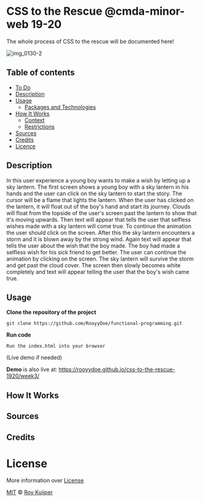 # CSS to the Rescue @cmda-minor-web 19-20

The whole process of CSS to the rescue will be documented here!

![img_0130-2](https://user-images.githubusercontent.com/40355914/73876604-8f321480-4857-11ea-970f-3b8e08022467.jpg)

## Table of contents
* [To Do](#to-do)
* [Description](#description)
* [Usage](#usage)
  * [Packages and Technologies](#packages-and-technologies)
* [How It Works](#how-it-works)
  * [Context](#context)
  * [Restrictions](#restrictions)
* [Sources](#sources)
* [Credits](#credits)
* [Licence](#licence)

## Description

In this user experience a young boy wants to make a wish by letting up a sky lantern. The first screen shows a young boy with a sky lantern in his hands and the user can click on the sky lantern to start the story. The cursor will be a flame that lights the lantern. When the user has clicked on the lantern, it will float out of the boy's hand and start its journey. Clouds will float from the topside of the user's screen past the lantern to show that it's moving upwards. Then text will appear that tells the user that selfless wishes made with a sky lantern will come true. To continue the animation the user should click on the screen.  After this the sky lantern encounters a storm and it is blown away by the strong wind. Again text will appear that tells the user about the wish that the boy made. The boy had made a selfless wish for his sick friend to get better. The user can continue the animation by clicking on the screen. The sky lantern will survive the storm and get past the cloud cover. The screen then slowly becomes white completely and text will appear telling the user that the boy's wish came true.

## Usage

**Clone the repository of the project**
```
git clone https://github.com/RooyyDoe/functional-programming.git
```

**Run code**
```
Run the index.html into your browser
```

(Live demo if needed)

**Demo** is also live at: https://rooyydoe.github.io/css-to-the-rescue-1920/week3/

## How It Works

## Sources

## Credits

# License

More information over [License](https://help.github.com/en/articles/licensing-a-repository)

[MIT](https://github.com/RooyyDoe/css-to-the-rescue-1920/blob/master/LICENSE.txt) © [Roy Kuijper](https://github.com/RooyyDoe)





<!-- [Opdrachten](https://drive.google.com/open?id=13pKQu72pshaEzKw9q5JHLa-aop85nMP6nDCdqioWjoQ) -->

<!-- [Slides](https://drive.google.com/open?id=1BSzGYNLMgtHD4HRnK7f0DgyTv4Pg3xsQwD_eYNo7v0Y) -->


<!-- Add a link to your live demo in Github Pages 🌐-->

<!-- ☝️ replace this description with a description of your own work -->

<!-- Add a nice image here at the end of the week, showing off your shiny frontend 📸 -->

<!-- Maybe a table of contents here? 📚 -->

<!-- How about a section that describes how to install this project? 🤓 -->

<!-- ...but how does one use this project? What are its features 🤔 -->

<!-- What external data source is featured in your project and what are its properties 🌠 -->

<!-- Maybe a checklist of done stuff and stuff still on your wishlist? ✅ -->

<!-- How about a license here? 📜 (or is it a licence?) 🤷 -->

